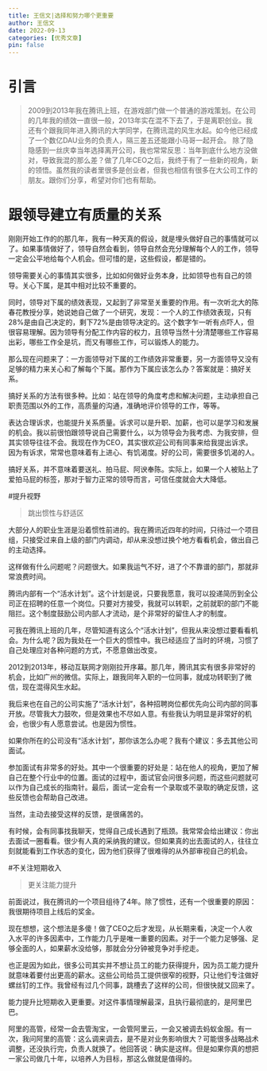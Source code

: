 ```yaml
---
title: 王信文|选择和努力哪个更重要
author: 王信文
date: 2022-09-13
categories: [优秀文章]
pin: false
---
```

# 引言
>2009到2013年我在腾讯上班，在游戏部门做一个普通的游戏策划。在公司的几年我的绩效一直很一般，2013年实在混不下去了，于是离职创业。我还有个跟我同年进入腾讯的大学同学，在腾讯混的风生水起。如今他已经成了一个数亿DAU业务的负责人，隔三差五还能跟小马哥一起开会。
除了隐隐感到一丝庆幸当年选择离开公司，我也常常反思：当年到底什么地方没做对，导致我混的那么差？做了几年CEO之后，我终于有了一些新的视角，新的领悟。虽然我的读者里很多是创业者，但我也相信有很多在大公司工作的朋友。跟你们分享，希望对你们也有帮助。


# 跟领导建立有质量的关系

刚刚开始工作的的那几年，我有一种天真的假设，就是埋头做好自己的事情就可以了。如果事情做好了，领导自然会看到，领导自然会充分理解每个人的工作，领导一定会公平地给每个人机会。但可惜的是，这些假设，都是错的。

领导需要关心的事情其实很多，比如如何做好业务本身，比如领导也有自己的领导。关心下属，是其中相对比较不重要的。

同时，领导对下属的绩效表现，又起到了非常至关重要的作用。有一次听北大的陈春花教授分享，她说她自己做了一个研究，发现：一个人的工作绩效表现，只有28%是由自己决定的，剩下72%是由领导决定的。这个数字乍一听有点吓人，但很容易理解。因为领导有分配工作内容的权力，且领导当然十分清楚哪些工作容易出彩，哪些工作全是坑，而又有哪些工作，可以锻炼人的能力。

那么现在问题来了：一方面领导对下属的工作绩效非常重要，另一方面领导又没有足够的精力来关心和了解每个下属。那作为下属应该怎么办？答案就是：搞好关系。

搞好关系的方法有很多种。比如：站在领导的角度考虑和解决问题，主动承担自己职责范围以外的工作，高质量的沟通，准确地评价领导的工作，等等。

表达合理诉求，也能提升关系质量。诉求可以是升职、加薪，也可以是学习和发展的机会。我以前很怕跟领导说自己需要什么，以为领导会为我考虑、为我安排，但其实领导往往不会。我现在作为CEO，其实很欢迎公司有同事来给我提出诉求。因为有诉求，常常也意味着有上进心、有饥渴度。好的公司，需要很多饥渴的人。

搞好关系，并不意味着要送礼、拍马屁、阿谀奉陈。实际上，如果一个人被贴上了爱拍马屁的标签，那对于智力正常的领导而言，可信任度就会大大降低。


#提升视野
>跳出惯性与舒适区

大部分人的职业生涯是沿着惯性前进的。我在腾讯近四年的时间，只待过一个项目组，只接受过来自上级的部门内调动，却从来没想过换个地方看看机会，做出自己的主动选择。

这样做有什么问题呢？问题很大。如果我运气不好，进了个不靠谱的部门，那就非常浪费时间。

腾讯内部有一个“活水计划”。这个计划是说，只要我愿意，我可以投递简历到全公司正在招聘的任意一个岗位。只要对方接受，我就可以转职，之前就职的部门不能阻拦。这个制度鼓励公司内部人才流动，是个非常好的留住人才的制度。

可我在腾讯上班的几年，尽管知道有这么个“活水计划”，但我从来没想过要看看机会。为什么呢？因为我处在一个巨大的惯性中。我已经适应了当时的环境，习惯了自己处理应对各种问题的方式，不愿意做出改变。

2012到2013年，移动互联网才刚刚拉开序幕。那几年，腾讯其实有很多非常好的机会，比如广州的微信。实际上，跟我同年入职的一位同事，就成功转职到了微信，现在混得风生水起。

我后来也在自己的公司实施了“活水计划”，各种招聘岗位都优先向公司内部的同事开放。尽管我大力鼓吹，但是效果也不尽如人意。有些我认为明显是非常好的机会，也很少有人愿意尝试。也是因为惯性。

如果你所在的公司没有“活水计划”，那你该怎么办呢？我有个建议：多去其他公司面试。

参加面试有非常多的好处。其中一个很重要的好处是：站在他人的视角，更加了解自己在整个行业中的位置。面试的过程中，面试官会问很多问题，而这些问题就可以作为自己成长的指南针。最后，面试一定会有一个录取或不录取的确定反馈，这些反馈也会帮助自己改进。

当然，主动去接受这样的反馈，是很痛苦的。

有时候，会有同事找我聊天，觉得自己成长遇到了瓶颈。我常常会给出建议：你出去面试一圈看看。很少有人真的采纳我的建议。但如果真的出去面试的人，往往立刻就能看到工作状态的变化，因为他们获得了很难得的从外部审视自己的机会。


#不关注短期收入
>更关注能力提升

前面说过，我在腾讯的一个项目组待了4年。除了惯性，还有一个很重要的原因：我很期待项目上线后的奖金。

现在想想，这个想法是多傻！做了CEO之后才发现，从长期来看，决定一个人收入水平的许多因素中，工作能力几乎是唯一重要的因素。对于一个能力足够强、足够全面的人，如果薪水没给够，那就会分分钟被竞争对手挖走。

也正是因为如此，很多公司其实并不想让员工的能力获得提升，因为员工能力提升就意味着要付出更高的薪水。这些公司给员工提供很窄的视野，只让他们专注做好螺丝钉的工作。我曾经有过几个同事，跳槽去了这样的公司，但很快就又回来了。

能力提升比短期收入更重要。对这件事情理解最深，且执行最彻底的，是阿里巴巴。

阿里的高管，经常一会去管淘宝，一会管阿里云，一会又被调去蚂蚁金服。有一次，我问阿里的高管：这么调来调去，是不是对业务影响很大？可能很多战略战术调整，还没执行完，负责人就换了。他回答说：确实是这样。但是如果你真的想把一家公司做几十年，以培养人为目标，那这么做就是值得的。
